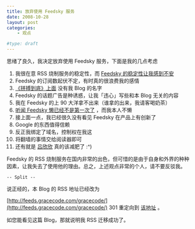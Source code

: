 ```yaml
---
title: 放弃使用 Feedsky 服务
date: 2008-10-28
layout: post
categories:
    - 观点

#type: draft
---
```


思绪了良久，我决定放弃使用 Feedsky 服务，下面是我的几点考虑

1. 我很在意 RSS 烧制服务的稳定性，而  [Feedsky 的稳定性让我感到不安]({{site.urls}}/posts/294/) 
2. Feedsky 的订阅数起伏不定，有时真的很浪费我的感情
3.  [《拼搏到底》上面]({{site.urls}}/posts/1119/) 没有我 Blog 的名字
4. Feedsky 的话题广告是种诱惑，让我「违心」写些和本 Blog 无关的内容
5. 我在 Feedsky 的上 90 大洋拿不出来（谁拿的出来，我请客喝奶茶）
6.  [听闻 Feedsky 懒已经不是第一次了](http://wangyueblog.com/2008/10/26/feedsky-trouble/) ，而我本人不懒
7. 接上面一点，我已经很久没有看见 Feedsky 在产品上有创新了
8. Google 的东西值得信赖
9. 反正我绑定了域名，控制权在我这
10. 将翻墙的事情交给阅读器即可
11. 还有就是  [吕欣欣](http://www.lvxinxin.com/)  真的该减肥了 :^)

Feedsky 的 RSS 烧制服务在国内非常的出色，但可惜的是由于自身和外界的种种因素，让我失去了使用他的理由。总之，上述观点非常的个人，请不要反驳我。

`-- Split --`

说正经的，本 Blog 的 RSS 地址已经改为

 [http://feeds.gracecode.com/gracecode/](http://feeds.gracecode.com/gracecode/)  301 重定向到 [该地址](http://feeds.gracecode.com/gracecode/) 。

如您能看见这篇 Blog，那就说明我 RSS 迁移成功了。

